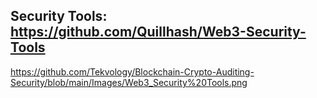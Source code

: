 ## Security Tools: https://github.com/Quillhash/Web3-Security-Tools
https://github.com/Tekvology/Blockchain-Crypto-Auditing-Security/blob/main/Images/Web3_Security%20Tools.png


